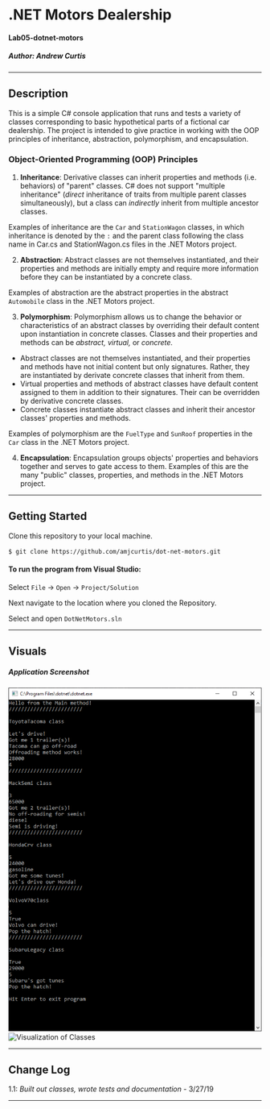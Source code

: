 # .NET Motors Dealership
#### Lab05-dotnet-motors
##### *Author: Andrew Curtis*

------------------------------

## Description

This is a simple C# console application that runs and tests a variety of classes corresponding to basic hypothetical parts of a fictional car dealership. The project is intended to give practice in working with the OOP principles of inheritance, abstraction, polymorphism, and encapsulation. 

### Object-Oriented Programming (OOP) Principles

1. **Inheritance**: Derivative classes can inherit properties and methods (i.e. behaviors) of "parent" classes. C# does not support "multiple inheritance" (*direct* inheritance of traits from multiple parent classes simultaneously), but a class can *indirectly* inherit from multiple ancestor classes. 

Examples of inheritance are the `Car` and `StationWagon` classes, in which inheritance is denoted by the `:` and the parent class following the class name in Car.cs and StationWagon.cs files in the .NET Motors project. 

2. **Abstraction**: Abstract classes are not themselves instantiated, and their properties and methods are initially empty and require more information before they can be instantiated by a concrete class.

Examples of abstraction are the abstract properties in the abstract `Automobile` class in the .NET Motors project.

3. **Polymorphism**: Polymorphism allows us to change the behavior or characteristics of an abstract classes by overriding their default content upon instantiation in concrete classes. Classes and their properties and methods can be *abstract,* *virtual,* or *concrete.* 
* Abstract classes are not themselves instantiated, and their properties and methods have not initial content but only signatures. Rather, they are instantiated by derivate concrete classes that inherit from them. 
* Virtual properties and methods of abstract classes have default content assigned to them in addition to their signatures. Their can be overridden by derivative concrete classes.
* Concrete classes instantiate abstract classes and inherit their ancestor classes' properties and methods. 

Examples of polymorphism are the `FuelType` and `SunRoof` properties in the `Car` class in the .NET Motors project.

4. **Encapsulation**: Encapsulation groups objects' properties and behaviors together and serves to gate access to them. Examples of this are the many "public" classes, properties, and methods in the .NET Motors project.

------------------------------

## Getting Started
Clone this repository to your local machine.
```
$ git clone https://github.com/amjcurtis/dot-net-motors.git
```
#### To run the program from Visual Studio:
Select ```File``` -> ```Open``` -> ```Project/Solution```

Next navigate to the location where you cloned the Repository.

Select and open ```DotNetMotors.sln```

------------------------------

## Visuals

##### Application Screenshot

![Screenshot of App](assets/dotnet-motors-screenshot.png)
![Visualization of Classes](https://docs.google.com/presentation/d/1pu0JRDVtyWP18OB4uCgRqLasH37HekwKiz4OBKPk4TE/edit?usp=sharing)

------------------------------

## Change Log

1.1: *Built out classes, wrote tests and documentation* - 3/27/19

------------------------------

